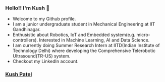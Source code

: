### Hello!! I'm Kush 👋

- Welcome to my Github profile. 
- I am a junior undergraduate student in Mechanical Engineering at IIT Gandhinagar. 
- Enthusistic about Robotics, IoT and Embedded system(e.g. micro-controllers). Interested in Machine Learning, AI and Data Science.
- I am currently doing Summer Research Intern at IITD(Indian Institute of Technology Delhi) where developing the Comprehensive Telerobotic Ultrasound(TR-US) system.
- Checkout my LinkedIn account.

### [Kush Patel](https://www.linkedin.com/in/kush-patel-5397281b8/)
<!--
**kushpatel19/kushpatel19** is a ✨ _special_ ✨ repository because its `README.md` (this file) appears on your GitHub profile.

Here are some ideas to get you started:

- 🔭 I’m currently working on ...
- 🌱 I’m currently learning ...
- 👯 I’m looking to collaborate on ...
- 🤔 I’m looking for help with ...
- 💬 Ask me about ...
- 📫 How to reach me: ...
- 😄 Pronouns: ...
- ⚡ Fun fact: ...
-->
